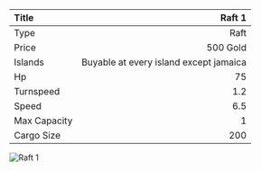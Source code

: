 |Title        | Raft 1          
|:-|-:
|Type         | Raft                  
|Price        | 500 Gold    
|Islands      | Buyable at every island except jamaica
|Hp           | 75
|Turnspeed    | 1.2
|Speed        | 6.5
|Max Capacity | 1
|Cargo Size   | 200

<img src="assets/img/raft.png" alt="Raft 1">